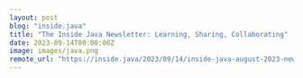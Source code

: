 ```yaml
---
layout: post
blog: "inside.java"
title: "The Inside Java Newsletter: Learning, Sharing, Collaborating"
date: 2023-09-14T00:00:00Z
image: images/java.png
remote_url: "https://inside.java/2023/09/14/inside-java-august-2023-newsletter/"
---
```

